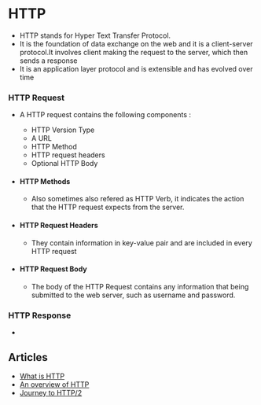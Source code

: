 # HTTP

- HTTP stands for Hyper Text Transfer Protocol.
- It is the foundation of data exchange on the web and it is a client-server protocol.It involves client making the request to the server, which then sends a response
- It is an application layer protocol and is extensible and has evolved over time


### HTTP Request

- A HTTP request contains the following components : 

    - HTTP Version Type
    - A URL
    - HTTP Method
    - HTTP request headers
    - Optional HTTP Body


- #### HTTP Methods

    - Also sometimes also refered as HTTP Verb, it indicates the action that the HTTP request expects from the server.

- #### HTTP Request Headers

    - They contain information in key-value pair and are included in every HTTP request

- #### HTTP Request Body

    - The body of the HTTP Request contains any information that being submitted to the web server, such as username and password.

### HTTP Response 

- 

## Articles

- [What is HTTP](https://www.cloudflare.com/en-gb/learning/ddos/glossary/hypertext-transfer-protocol-http/)
- [An overview of HTTP](https://developer.mozilla.org/en-US/docs/Web/HTTP/Overview)
- [Journey to HTTP/2](https://kamranahmed.info/blog/2016/08/13/http-in-depth)